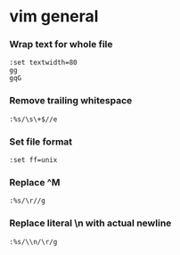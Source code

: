 # vim general

### Wrap text for whole file

```
:set textwidth=80
gg
gqG
```
### Remove trailing whitespace

```
:%s/\s\+$//e
```

### Set file format

```
:set ff=unix
```

### Replace ^M

```
:%s/\r//g
```

### Replace literal \n with actual newline

```
:%s/\\n/\r/g
```
